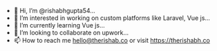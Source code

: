- 👋 Hi, I’m @rishabhgupta54...
- 👀 I’m interested in working on custom platforms like Laravel, Vue js...
- 🌱 I’m currently learning Vue js...
- 💞️ I’m looking to collaborate on upwork...
- 📫 How to reach me hello@therishab.co or visit https://therishabh.co
